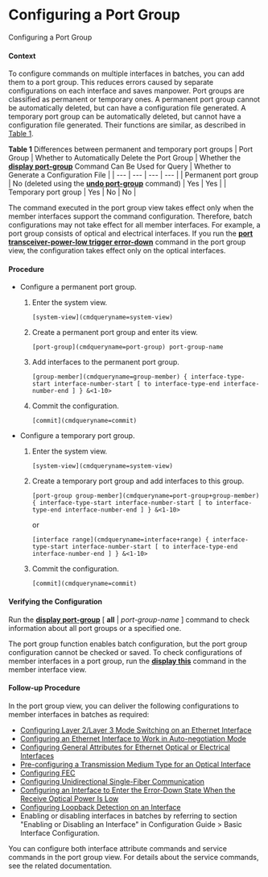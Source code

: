 Configuring a Port Group
========================

Configuring a Port Group

#### Context

To configure commands on multiple interfaces in batches, you can add them to a port group. This reduces errors caused by separate configurations on each interface and saves manpower. Port groups are classified as permanent or temporary ones. A permanent port group cannot be automatically deleted, but can have a configuration file generated. A temporary port group can be automatically deleted, but cannot have a configuration file generated. Their functions are similar, as described in [Table 1](#EN-US_TASK_0000001564001189__table16571183983715).

**Table 1** Differences between permanent and temporary port groups
| Port Group | Whether to Automatically Delete the Port Group | Whether the [**display port-group**](cmdqueryname=display+port-group) Command Can Be Used for Query | Whether to Generate a Configuration File |
| --- | --- | --- | --- |
| Permanent port group | No (deleted using the [**undo port-group**](cmdqueryname=undo+port-group) command) | Yes | Yes |
| Temporary port group | Yes | No | No |

The command executed in the port group view takes effect only when the member interfaces support the command configuration. Therefore, batch configurations may not take effect for all member interfaces. For example, a port group consists of optical and electrical interfaces. If you run the [**port transceiver-power-low trigger error-down**](cmdqueryname=port+transceiver-power-low+trigger+error-down) command in the port group view, the configuration takes effect only on the optical interfaces.


#### Procedure

* Configure a permanent port group.
  1. Enter the system view.
     
     
     ```
     [system-view](cmdqueryname=system-view)
     ```
  2. Create a permanent port group and enter its view.
     
     
     ```
     [port-group](cmdqueryname=port-group) port-group-name
     ```
  3. Add interfaces to the permanent port group.
     
     
     ```
     [group-member](cmdqueryname=group-member) { interface-type-start interface-number-start [ to interface-type-end interface-number-end ] } &<1-10>
     ```
  4. Commit the configuration.
     
     
     ```
     [commit](cmdqueryname=commit)
     ```
* Configure a temporary port group. 
  1. Enter the system view.
     
     
     ```
     [system-view](cmdqueryname=system-view)
     ```
  2. Create a temporary port group and add interfaces to this group.
     
     
     ```
     [port-group group-member](cmdqueryname=port-group+group-member) { interface-type-start interface-number-start [ to interface-type-end interface-number-end ] } &<1-10>
     ```
     
     or
     
     ```
     [interface range](cmdqueryname=interface+range) { interface-type-start interface-number-start [ to interface-type-end interface-number-end ] } &<1-10>
     ```
  3. Commit the configuration.
     
     
     ```
     [commit](cmdqueryname=commit)
     ```

#### Verifying the Configuration

Run the [**display port-group**](cmdqueryname=display+port-group) [ **all** | *port-group-name* ] command to check information about all port groups or a specified one.

The port group function enables batch configuration, but the port group configuration cannot be checked or saved. To check configurations of member interfaces in a port group, run the [**display this**](cmdqueryname=display+this) command in the member interface view.


#### Follow-up Procedure

In the port group view, you can deliver the following configurations to member interfaces in batches as required:

* [Configuring Layer 2/Layer 3 Mode Switching on an Ethernet Interface](galaxy_ethernet-int_0012.html)
* [Configuring an Ethernet Interface to Work in Auto-negotiation Mode](galaxy_ethernet-int_0022.html)
* [Configuring General Attributes for Ethernet Optical or Electrical Interfaces](galaxy_ethernet-int_0023.html)
* [Pre-configuring a Transmission Medium Type for an Optical Interface](galaxy_ethernet-int_0015.html)
* [Configuring FEC](galaxy_ethernet-int_0016.html)
* [Configuring Unidirectional Single-Fiber Communication](galaxy_ethernet-int_0024.html)
* [Configuring an Interface to Enter the Error-Down State When the Receive Optical Power Is Low](galaxy_ethernet-int_0018.html)
* [Configuring Loopback Detection on an Interface](galaxy_ethernet-int_0020.html)
* Enabling or disabling interfaces in batches by referring to section "Enabling or Disabling an Interface" in Configuration Guide > Basic Interface Configuration.

You can configure both interface attribute commands and service commands in the port group view. For details about the service commands, see the related documentation.